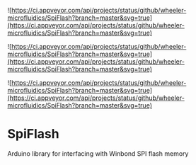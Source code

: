 ![https://ci.appveyor.com/api/projects/status/github/wheeler-microfluidics/SpiFlash?branch=master&svg=true](https://ci.appveyor.com/api/projects/status/github/wheeler-microfluidics/SpiFlash?branch=master&svg=true)


![https://ci.appveyor.com/api/projects/status/github/wheeler-microfluidics/SpiFlash?branch=master&svg=true](https://ci.appveyor.com/api/projects/status/github/wheeler-microfluidics/SpiFlash?branch=master&svg=true)


![https://ci.appveyor.com/api/projects/status/github/wheeler-microfluidics/SpiFlash?branch=master&svg=true](https://ci.appveyor.com/api/projects/status/github/wheeler-microfluidics/SpiFlash?branch=master&svg=true)
# SpiFlash
Arduino library for interfacing with Winbond SPI flash memory
